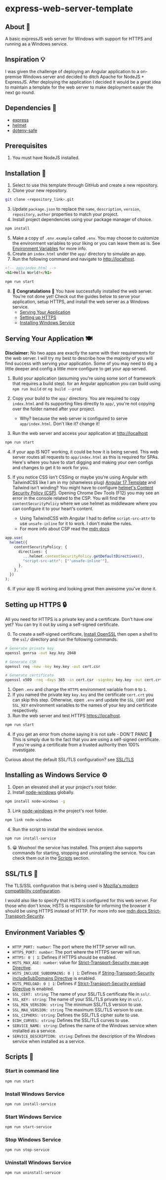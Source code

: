 # express-web-server-template

## About 📖 <a name="about"></a>

A basic expressJS web server for Windows with support for HTTPS and running as a Windows service.

## Inspiration 💡 <a name="inspo"></a>

I was given the challenge of deploying an Angular application to a on-premise Windows server and decided to ditch Apache for NodeJS + ExpressJS. After deploying the application I decided it would be a great idea to maintain a template for the web server to make deployment easier the next go round.

## Dependencies 🧩 <a name="dependencies"></a>

- [express](https://expressjs.com/)
- [helmet](https://helmetjs.github.io/)
- [dotenv-safe](https://www.npmjs.com/package/dotenv-safe)

## Prerequisites

1. You must have NodeJS installed.

## Installation 💾 <a name="installation"></a>

1. Select to use this template through GitHub and create a new repository.
2. Clone your new repository.

```bash
git clone <repository_link>.git
```

3. Update `package.json` to replace the `name`, `description`, `version`, `repository`, `author` properties to match your project.
4. Install project dependencies using your package manager of choice.

```bash
npm install
```

5. Make a copy of `.env.example` called `.env`. You may choose to customize the environment variables to your liking or you can leave them as is. See [Environment Variables](#env) for more info.
6. Create an `index.html` under the `app/` directory to simulate an app.
7. Run the following command and navigate to [http://localhost](http://localhost).

```html
<!-- app/index.html -->
<h1>Hello World!</h1>
```

```bash
npm run start
```

8. 🎉 **Congratulations** 🎉 You have successfully installed the web server. You're not done yet! Check out the guides below to serve your application, setup HTTPS, and install the web server as a Windows service.
   - [Serving Your Application](#serve)
   - [Setting up HTTPS](#https)
   - [Installing Windows Service](#service)

## Serving Your Application 🍽 <a name="serve"></a>

**Disclaimer:** No two apps are exactly the same with their requirements for the web server. I will try my best to describe how the majority of you will find success with serving your application. Some of you may need to dig a little deeper and config a little more configure to get your app served.

1. Build your application (assuming you're using some sort of framework that requires a build step). for an Angular application you can build using `npm run build` or `ng build --prod`
2. Copy your build to the `app/` directory. You are required to copy `index.html` and its supporting files directly to `app/`, you're not copying over the folder named after your project.

   - Why? because the web server is configured to serve `app/index.html`. Don't like it? change it!

3. Run the web server and access your application at [http://localhost](http://localhost)

```bash
npm run start
```

4. If your app IS NOT working, it could be how it is being served. This web server routes all requests to `app/index.html` as this is required for SPAs. Here's where you have to start digging and making your own configs and changes to get it to work for you.

5. If you notice CSS isn't CSSing or maybe you're using Angular with TailwindCSS like I am in my (shameless plug) [Angular 17 Template](https://github.com/JakeBisson8/angular-17-app-template) and Tailwind isn't winding? You might have to configure [helmet's Content Security Policy (CSP)](https://helmetjs.github.io/#content-security-policy). Opening Chrome Dev Tools (F12) you may see an error in the console related to the CSP. You will find the `contentSecurityPolicy` where we use helmet as middleware where you can configure it to your heart's content.
   - Using TailwindCSS with Angular I had to define `script-src-attr` to use `unsafe-inline` for it to work. I don't make the rules.
   - For more info about CSP read the [mdn docs](https://developer.mozilla.org/en-US/docs/Web/HTTP/CSP)

```ts
app.use(
  helmet({
    contentSecurityPolicy: {
      directives: {
        ...helmet.contentSecurityPolicy.getDefaultDirectives(),
        "script-src-attr": ["'unsafe-inline'"],
      },
    },
  })
);
```

6. If your app IS working and looking great then awesome you've done it.

## Setting up HTTPS 🔒 <a name="https"></a>

All you need for HTTPS is a private key and a certificate. Don't have one yet? You can try it out by using a self-signed certificate.

0. To create a self-signed certificate, [Install OpenSSL](https://tecadmin.net/install-openssl-on-windows/) then open a shell to the `ssl/` directory and run the following commands.

```bash
# Generate private key
openssl genrsa -out key.key 2048

# Generate CSR
openssl req -new -key key.key -out cert.csr

# Generate certificate
openssl x509 -req -days 365 -in cert.csr -signkey key.key -out cert.crt
```

1. Open `.env` and change the `HTTPS` environment variable from `0` to `1`.
2. If you named the private key `key.key` and the certificate `cert.crt` you can skip this step. Otherwise, open `.env` and update the `SSL_CERT` and `SSL_KEY` environment variables to the names of your key and certificate respectively.
3. Run the web server and test HTTPS [https://localhost](https://localhost).

```bash
npm run start
```

4. If you get an error from chome saying it is not safe - DON'T PANIC 🤪 This is simply due to the fact that you are using a self-signed certificate. If you're using a certificate from a trusted authority then 100% investigate.

Curious about the default SSL/TLS configuration? see [SSL/TLS](#ssl)

## Installing as Windows Service ⚙ <a name="service"></a>

1. Open an elevated shell at your project's root folder.
2. Install [node-windows](https://www.npmjs.com/package/node-windows) globally.

```bash
npm install node-windows -g
```

3. Link [node-windows](https://www.npmjs.com/package/node-windows) in the project's root folder.

```bash
npm link node-windows
```

4. Run the script to install the windows service.

```bash
npm run install-service
```

5. 😀 Woohoo! the service has installed. This project also supports commands for starting, stopping and uninstalling the service. You can check them out in the [Scripts](#scripts) section.

## SSL/TLS 🔑 <a name="ssl"></a>

The TLS/SSL configuration that is being used is [Mozilla's modern compatibility configuration](https://wiki.mozilla.org/Security/Server_Side_TLS#Modern_compatibility).

I would also like to specify that HSTS is configured for this web server. For those who don't know, HSTS is responsible for informing the browser it should be using HTTPS instead of HTTP. For more info see [mdn docs Strict-Transport-Security](https://developer.mozilla.org/en-US/docs/Web/HTTP/Headers/Strict-Transport-Security).

## Environment Variables 🌎 <a name="env"></a>

- `HTTP_PORT: number`: The port where the HTTP server will run.
- `HTTPS_PORT: number`: The port where the HTTPS server will run.
- `HTTPS: 0 | 1`: Defines if HTTPS should be enabled.
- `HSTS_MAX_AGE: number`: value for [Strict-Transport-Security max-age Directive](https://developer.mozilla.org/en-US/docs/Web/HTTP/Headers/Strict-Transport-Security#max-ageexpire-time).
- `HSTS_INCLUDE_SUBDOMAINS: 0 | 1`: Defines if [String-Transport-Security includeSubDomains Directive](https://developer.mozilla.org/en-US/docs/Web/HTTP/Headers/Strict-Transport-Security#includesubdomains) is enabled.
- `HSTS_PRELOAD: 0 | 1`: Defines if [Strict-Transport-Security preload Directive](https://developer.mozilla.org/en-US/docs/Web/HTTP/Headers/Strict-Transport-Security#preload) is enabled.
- `SSL_CERT: string`: The name of your SSL/TLS certificate file in `ssl/`.
- `SSL_KEY: string`: The name of your SSL/TLS private key in `ssl/`.
- `SSL_MIN_VERSION: string` The minimum SSL/TLS version to use.
- `SSL_MAX_VERSION: string` The maximum SSL/TLS version to use.
- `SSL_CIPHERS: string`: Defines the SSL/TLS cipher suite to use.
- `ECDH_CURVES: string`: Defines the SSL/TLS curves to use.
- `SERVICE_NAME: string`: Defines the name of the Windows service when installed as a service.
- `SERVICE_DESCRIPTION: string`: Defines the description of the Windows service when installed as a service.

## Scripts 📜 <a name="scripts"></a>

### Start in command line

```bash
npm run start
```

### Install Windows Service

```bash
npm run install-service
```

### Start Windows Service

```bash
npm run start-service
```

### Stop Windows Service

```bash
npm run stop-service
```

### Uninstall Windows Service

```bash
npm run uninstall-service
```
